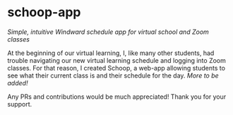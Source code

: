 # schoop-app
_Simple, intuitive Windward schedule app for virtual school and Zoom classes_

At the beginning of our virtual learning, I, like many other students, had trouble navigating our new virtual learning schedule and logging into Zoom classes. For that reason, I created Schoop, a web-app allowing students to see what their current class is and their schedule for the day. _More to be added!_

Any PRs and contributions would be much appreciated! Thank you for your support.
